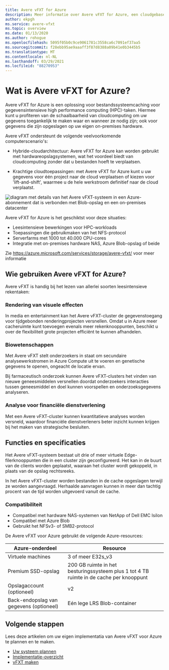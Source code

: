 ```yaml
---
title: Avere vFXT for Azure
description: Meer informatie over Avere vFXT for Azure, een cloudgebaseerde oplossing voor bestandssysteemcaching voor gegevensintensieve high performance computing-taken.
author: ekpgh
ms.service: avere-vfxt
ms.topic: overview
ms.date: 01/13/2020
ms.author: rohogue
ms.openlocfilehash: 5095f05b0c9ce9061781c3558ca6c7091ef37aa5
ms.sourcegitcommit: f28ebb95ae9aaaff3f87d8388a09b41e0b3445b5
ms.translationtype: MT
ms.contentlocale: nl-NL
ms.lasthandoff: 03/29/2021
ms.locfileid: "88270953"
---
```

# <a name="what-is-avere-vfxt-for-azure"></a>Wat is Avere vFXT for Azure?

Avere vFXT for Azure is een oplossing voor bestandssysteemcaching voor gegevensintensieve high performance computing (HPC)-taken. Hiermee kunt u profiteren van de schaalbaarheid van cloudcomputing om uw gegevens toegankelijk te maken waar en wanneer ze nodig zijn; ook voor gegevens die zijn opgeslagen op uw eigen on-premises hardware.

Avere vFXT ondersteunt de volgende veelvoorkomende computerscenario's:

* Hybride-cloudarchitectuur: Avere vFXT for Azure kan worden gebruikt met hardwareopslagsystemen, wat het voordeel biedt van cloudcomputing zonder dat u bestanden hoeft te verplaatsen.

* Krachtige cloudtoepassingen: met Avere vFXT for Azure kunt u uw gegevens voor één project naar de cloud verplaatsen of kiezen voor 'lift-and-shift', waarmee u de hele werkstroom definitief naar de cloud verplaatst.

![diagram met details van het Avere vFXT-systeem in een Azure-abonnement dat is verbonden met Blob-opslag en een on-premises datacenter](media/avere-vfxt-hybrid.png)

Avere vFXT for Azure is het geschiktst voor deze situaties:

* Leesintensieve bewerkingen voor HPC-workloads
* Toepassingen die gebruikmaken van het NFS-protocol
* Serverfarms met 1000 tot 40.000 CPU-cores
* Integratie met on-premises hardware NAS, Azure Blob-opslag of beide

Zie <https://azure.microsoft.com/services/storage/avere-vfxt/> voor meer informatie

## <a name="who-uses-avere-vfxt-for-azure"></a>Wie gebruiken Avere vFXT for Azure?

Avere vFXT is handig bij het lezen van allerlei soorten leesintensieve rekentaken:

### <a name="visual-effects-rendering"></a>Rendering van visuele effecten

In media en entertainment kan het Avere vFXT-cluster de gegevenstoegang voor tijdgebonden renderingprojecten versnellen. Omdat u in Azure meer cacheruimte kunt toevoegen evenals meer rekenknooppunten, beschikt u over de flexibiliteit grote projecten efficiënt te kunnen afhandelen.

### <a name="life-sciences"></a>Biowetenschappen

Met Avere vFXT stelt onderzoekers in staat om secundaire analysewerkstromen in Azure Compute uit te voeren en genetische gegevens te openen, ongeacht de locatie ervan.

Bij farmaceutisch onderzoek kunnen Avere vFXT-clusters het vinden van nieuwe geneesmiddelen versnellen doordat onderzoekers interacties tussen geneesmiddel en doel kunnen voorspellen en onderzoeksgegevens analyseren.

### <a name="financial-services-analytics"></a>Analyse voor financiële dienstverlening

Met een Avere vFXT-cluster kunnen kwantitatieve analyses worden versneld, waardoor financiële dienstverleners beter inzicht kunnen krijgen bij het maken van strategische besluiten.

## <a name="features-and-specifications"></a>Functies en specificaties

Het Avere vFXT-systeem bestaat uit drie of meer virtuele Edge-filerknooppunten die in een cluster zijn geconfigureerd. Het kan in de buurt van de clients worden geplaatst, waaraan het cluster wordt gekoppeld, in plaats van de opslag rechtsreeks.

In het Avere vFXT-cluster worden bestanden in de cache opgeslagen terwijl ze worden aangevraagd. Herhaalde aanvragen kunnen in meer dan tachtig procent van de tijd worden uitgevoerd vanuit de cache.

### <a name="compatibility"></a>Compatibiliteit

* Compatibel met hardware NAS-systemen van NetApp of Dell EMC Isilon
* Compatibel met Azure Blob
* Gebruikt het NFSv3- of SMB2-protocol

De Avere vFXT voor Azure gebruikt de volgende Azure-resources:

|Azure-onderdeel| Resource |
|----------|-----------|
|Virtuele machines|3 of meer E32s_v3|
|Premium SSD-opslag|200 GB ruimte in het besturingssysteem plus 1 tot 4 TB ruimte in de cache per knooppunt |
|Opslagaccount (optioneel) |v2|
|Back-endopslag van gegevens (optioneel) | Eén lege LRS Blob-container |

## <a name="next-steps"></a>Volgende stappen

Lees deze artikelen om uw eigen implementatia van Avere vFXT voor Azure te plannen en te maken.

* [Uw systeem plannen](avere-vfxt-deploy-plan.md)
* [Implementatie-overzicht](avere-vfxt-deploy-overview.md)
* [vFXT maken](avere-vfxt-deploy.md)
